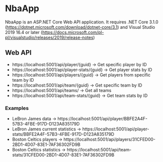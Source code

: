 # NbaApp

NbaApp is an ASP.NET Core Web API application.
It requires .NET Core 3.1.0 (https://dotnet.microsoft.com/download/dotnet-core/3.1) and Visual Studio 2019 16.4 or later (https://docs.microsoft.com/pl-pl/visualstudio/releases/2019/release-notes)

## Web API
 - https://localhost:5001/api/player/{guid} -> Get specific player by ID
 - https://localhost:5001/api/player-stats/{guid} -> Get player stats by ID
 - https://localhost:5001/api/players/{guid} -> Get players from specific team by ID
 - https://localhost:5001/api/team/{guid} -> Get specific team by ID
 - https://localhost:5001/api/teams/ -> Get all teams
 - https://localhost:5001/api/team-stats/{guid} -> Get team stats by ID

### Examples
 - LeBron James data -> https://localhost:5001/api/player/BBFE2A4F-57B3-4FBE-917D-D123A835179D
 - LeBron James current statistics -> https://localhost:5001/api/player-stats/BBFE2A4F-57B3-4FBE-917D-D123A835179D
 - Boston Celtics players -> https://localhost:5001/api/players/31CFED00-2BD1-4D07-83E1-7AF36302FD9B
 - Boston Celtics statistics -> https://localhost:5001/api/team-stats/31CFED00-2BD1-4D07-83E1-7AF36302FD9B
